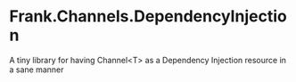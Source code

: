 # Frank.Channels.DependencyInjection
A tiny library for having Channel&lt;T> as a Dependency Injection resource in a sane manner
